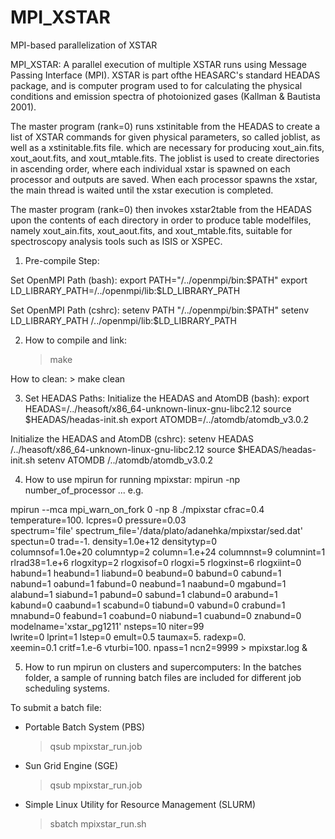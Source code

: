 # MPI_XSTAR
MPI-based parallelization of XSTAR

MPI_XSTAR: A parallel execution of multiple XSTAR runs using 
Message Passing Interface (MPI). XSTAR is part ofthe HEASARC's 
standard HEADAS package, and is computer program used to for
calculating the physical conditions and emission spectra of 
photoionized gases (Kallman & Bautista 2001).
 
The master program (rank=0) runs xstinitable from the HEADAS to 
create a list of XSTAR commands for given physical parameters, 
so called joblist, as well as a xstinitable.fits file. which are 
necessary for producing xout_ain.fits, xout_aout.fits, and 
xout_mtable.fits. The joblist is used to create directories in 
ascending order, where each individual xstar is spawned on each 
processor and outputs are saved. When each processor spawns the 
xstar, the main thread is waited until the xstar execution is 
completed.
 
The master program (rank=0) then invokes xstar2table from the 
HEADAS upon the contents of each directory in order to produce 
table modelfiles, namely xout_ain.fits, xout_aout.fits, and 
xout_mtable.fits, suitable for spectroscopy analysis tools such 
as ISIS or XSPEC.

1. Pre-compile Step:

 Set OpenMPI Path (bash):
    export PATH="/../openmpi/bin:$PATH"
    export LD_LIBRARY_PATH=/../openmpi/lib:$LD_LIBRARY_PATH

 Set OpenMPI Path (cshrc):
    setenv PATH "/../openmpi/bin:$PATH"
    setenv LD_LIBRARY_PATH /../openmpi/lib:$LD_LIBRARY_PATH

2. How to compile and link:
     > make

 How to clean:
     > make  clean

3. Set HEADAS Paths:
 Initialize the HEADAS and AtomDB (bash):
    export HEADAS=/../heasoft/x86_64-unknown-linux-gnu-libc2.12
    source $HEADAS/headas-init.sh
    export ATOMDB=/../atomdb/atomdb_v3.0.2

 Initialize the HEADAS and AtomDB (cshrc):
    setenv HEADAS /../heasoft/x86_64-unknown-linux-gnu-libc2.12
    source $HEADAS/headas-init.sh
    setenv ATOMDB /../atomdb/atomdb_v3.0.2

4. How to use mpirun for running mpixstar:
    mpirun -np number_of_processor ... e.g.

mpirun --mca mpi_warn_on_fork 0 -np 8 ./mpixstar cfrac=0.4 \
temperature=100. lcpres=0 pressure=0.03 \
spectrum='file' spectrum_file='/data/plato/adanehka/mpixstar/sed.dat' \
spectun=0 trad=-1. density=1.0e+12 densitytyp=0 \
columnsof=1.0e+20 columntyp=2 column=1.e+24 columnnst=9 columnint=1 \
rlrad38=1.e+6 rlogxityp=2 rlogxisof=0 rlogxi=5 rlogxinst=6 rlogxiint=0 \
habund=1 heabund=1 liabund=0 beabund=0 babund=0 cabund=1 \
nabund=1 oabund=1 fabund=0 neabund=1 naabund=0 mgabund=1 \
alabund=1 siabund=1 pabund=0 sabund=1 clabund=0 arabund=1 \
kabund=0 caabund=1 scabund=0 tiabund=0 vabund=0 crabund=1 \
mnabund=0 feabund=1 coabund=0 niabund=1 cuabund=0 znabund=0 \
modelname='xstar_pg1211' nsteps=10 niter=99 \
lwrite=0 lprint=1 lstep=0 emult=0.5 taumax=5. radexp=0. \
xeemin=0.1 critf=1.e-6 vturbi=100. npass=1 ncn2=9999 > mpixstar.log &

5. How to run mpirun on clusters and supercomputers:
In the batches folder, a sample of running batch files are included 
for different job scheduling systems. 

To submit a batch file:

+ Portable Batch System (PBS)
     > qsub mpixstar_run.job

+ Sun Grid Engine (SGE)
     > qsub mpixstar_run.job

+ Simple Linux Utility for Resource Management (SLURM)
     > sbatch mpixstar_run.sh
